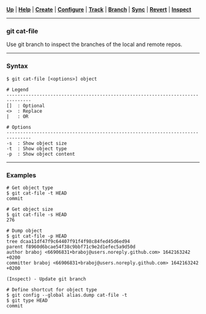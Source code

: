 [**Up**](../08-Inspect/inspect.md) |
[**Help**](../01-Help/help.md) |
[**Create**](../02-Create/create.md) |
[**Configure**](../03-Configure/configure.md) |
[**Track**](../04-Track/track.md) |
[**Branch**](../05-Branch/branch.md) |
[**Sync**](../06-Sync/sync.md) |
[**Revert**](../07-Revert/revert.md) |
[**Inspect**](../08-Inspect/inspect.md)

-------------------------------------------------------------------------------
### git cat-file

Use git branch to inspect the branches of the local and remote repos.

-------------------------------------------------------------------------------
### Syntax
```
$ git cat-file [<options>] object

# Legend
-------------------------------------------------------------------------------
[]  : Optional
<>  : Replace
|   : OR

# Options
-------------------------------------------------------------------------------
-s  : Show object size
-t  : Show object type 
-p  : Show object content 
```

-------------------------------------------------------------------------------
### Examples
```shell
# Get object type
$ git cat-file -t HEAD
commit

# Get object size
$ git cat-file -s HEAD
276

# Dump object
$ git cat-file -p HEAD
tree dcaa11df47f9c64407f91f4f98c84fed45d6ed94                               
parent f8960d6bcae54f38c9bbf71c9e2d1efec5a9d50d                             
author braboj <66906831+braboj@users.noreply.github.com> 1642163242 +0200   
committer braboj <66906831+braboj@users.noreply.github.com> 1642163242 +0200

(Inspect) - Update git branch

# Define shortcut for object type
$ git config --global alias.dump cat-file -t
$ git type HEAD
commit
```